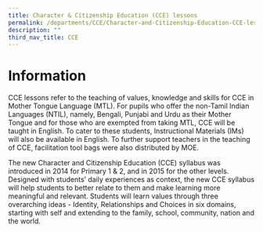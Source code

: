 ```yaml
---
title: Character & Citizenship Education (CCE) lessons
permalink: /departments/CCE/Character-and-Citizenship-Education-CCE-lessons/
description: ""
third_nav_title: CCE
---
```

Information
===============================================

CCE lessons refer to the teaching of values, knowledge and skills for CCE in Mother Tongue Language (MTL). For pupils who offer the non-Tamil Indian Languages (NTIL), namely, Bengali, Punjabi and Urdu as their Mother Tongue and for those who are exempted from taking MTL, CCE will be taught in English. To cater to these students, Instructional Materials (IMs) will also be available in English. To further support teachers in the teaching of CCE, facilitation tool bags were also distributed by MOE.

The new Character and Citizenship Education (CCE) syllabus was introduced in 2014 for Primary 1 & 2, and in 2015 for the other levels. Designed with students’ daily experiences as context, the new CCE syllabus will help students to better relate to them and make learning more meaningful and relevant. Students will learn values through three overarching ideas - Identity, Relationships and Choices in six domains, starting with self and extending to the family, school, community, nation and the world.